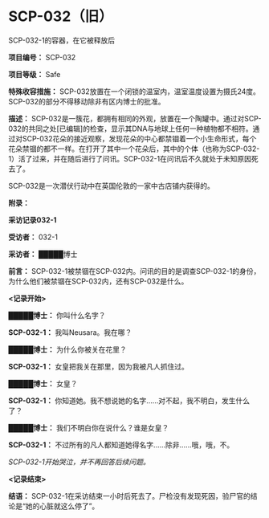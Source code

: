 # SCP-032（旧）
                        



SCP-032-1的容器，在它被释放后



**项目编号：** SCP-032

**项目等级：** Safe

**特殊收容措施：** SCP-032放置在一个闭锁的温室内，温室温度设置为摄氏24度。SCP-032的部分不得移动除非有区内博士的批准。

**描述：** SCP-032是一簇花，都拥有相同的外观，放置在一个陶罐中。通过对SCP-032的共同之处[已编辑]的检查，显示其DNA与地球上任何一种植物都不相符。通过对SCP-032花朵的接近观察，发现花朵的中心都禁锢着一个小生命形式，每个花朵禁锢的都不一样。在打开了其中一个花朵后，其中的个体（也称为SCP-032-1）活了过来，并在随后进行了问讯。SCP-032-1在问讯后不久就处于未知原因死去了。

SCP-032是一次潜伏行动中在英国伦敦的一家中古店铺内获得的。

**附录：** 

**采访记录032-1** 

**受访者：** 032-1

**采访者：** █████博士

**前言：** SCP-032-1被禁锢在SCP-032内。问讯的目的是调查SCP-032-1的身份，为什么他们被禁锢在SCP-032内，还有SCP-032是什么。

**<记录开始>** 

**█████博士：** 你叫什么名字？

**SCP-032-1：** 我叫Neusara。我在哪？

**█████博士：** 为什么你被关在花里？

**SCP-032-1：** 女皇把我关在那里，因为我被凡人抓住过。

**█████博士：** 女皇？

**SCP-032-1：** 你知道她。我不想说她的名字……对不起，我不明白，发生什么了？

**█████博士：** 我们不明白你在说什么？谁是女皇？

**SCP-032-1：** 不过所有的凡人都知道她得名字……除非……哦，哦，不。

*SCP-032-1开始哭泣，并不再回答后续问题。*

**<记录结束>** 

**结语：** SCP-032-1在采访结束一小时后死去了。尸检没有发现死因，验尸官的结论是“她的心脏就这么停了”。


                    